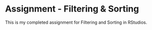 # Assignment - Filtering & Sorting

This is my completed assignment for Filtering and Sorting in RStudios. 
